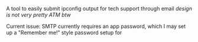 A tool to easily submit ipconfig output for tech support through email
*design is not very pretty ATM btw*

Current issue:
SMTP currently requires an app password, which I may set up a "Remember me!" style password setup for
